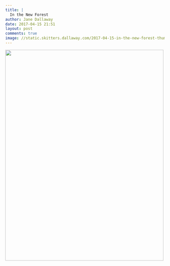 ```yaml
---
title: |
  In the New Forest
author: Jane Dallaway
date: 2017-04-15 21:51
layout: post
comments: true
image: //static.skitters.dallaway.com/2017-04-15-in-the-new-forest-thumb-IMG_3683.JPG
---
```


<div>
        <a href="//static.skitters.dallaway.com/2017-04-15-in-the-new-forest-fullsize-IMG_3683.JPG">
          <img src="//static.skitters.dallaway.com/2017-04-15-in-the-new-forest-thumb-IMG_3683.JPG" width="500" height="667"/>
        </a>
      </div>


  
      